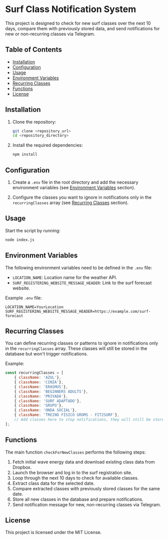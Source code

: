 # Surf Class Notification System

This project is designed to check for new surf classes over the next 10 days, compare them with previously stored data, and send notifications for new or non-recurring classes via Telegram.

## Table of Contents

- [Installation](#installation)
- [Configuration](#configuration)
- [Usage](#usage)
- [Environment Variables](#environment-variables)
- [Recurring Classes](#recurring-classes)
- [Functions](#functions)
- [License](#license)

## Installation

1. Clone the repository:
    ```bash
    git clone <repository_url>
    cd <repository_directory>
    ```

2. Install the required dependencies:
    ```bash
    npm install
    ```

## Configuration

1. Create a `.env` file in the root directory and add the necessary environment variables (see [Environment Variables](#environment-variables) section).

2. Configure the classes you want to ignore in notifications only in the `recurringClasses` array (see [Recurring Classes](#recurring-classes) section).

## Usage

Start the script by running:
```bash
node index.js
```

## Environment Variables

The following environment variables need to be defined in the `.env` file:

- `LOCATION_NAME`: Location name for the weather API.
- `SURF_REGISTERING_WEBSITE_MESSAGE_HEADER`: Link to the surf forecast website.

Example `.env` file:
```env
LOCATION_NAME=YourLocation
SURF_REGISTERING_WEBSITE_MESSAGE_HEADER=https://example.com/surf-forecast
```

## Recurring Classes

You can define recurring classes or patterns to ignore in notifications only in the `recurringClasses` array. These classes will still be stored in the database but won't trigger notifications.

Example:
```javascript
const recurringClasses = [
    { className: 'AZUL'},
    { className: 'CINZA'},
    { className: 'ERASMUS'},
    { className: 'BEGINNERS ADULTS'},
    { className: 'PRIVADA'},
    { className: 'SURF ADAPTADO'},
    { className: 'GRUPO'},
    { className: 'ONDA SOCIAL'},
    { className: 'TREINO FÍSICO GROMS - FIT2SURF'},
    // Add classes here to stop notifications, they will still be stored in the database
];
```

## Functions

The main function `checkForNewClasses` performs the following steps:

1. Fetch initial wave energy data and download existing class data from Dropbox.
2. Launch the browser and log in to the surf registration site.
3. Loop through the next 10 days to check for available classes.
4. Extract class data for the selected date.
5. Compare extracted classes with previously stored classes for the same date.
6. Store all new classes in the database and prepare notifications.
7. Send notification message for new, non-recurring classes via Telegram.

## License

This project is licensed under the MIT License.
